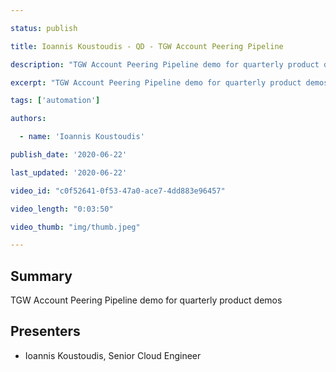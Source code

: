 ```yaml
---

status: publish

title: Ioannis Koustoudis - QD - TGW Account Peering Pipeline

description: "TGW Account Peering Pipeline demo for quarterly product demos"

excerpt: "TGW Account Peering Pipeline demo for quarterly product demos"

tags: ['automation']

authors:

  - name: 'Ioannis Koustoudis' 

publish_date: '2020-06-22'

last_updated: '2020-06-22'

video_id: "c0f52641-0f53-47a0-ace7-4dd883e96457"

video_length: "0:03:50"

video_thumb: "img/thumb.jpeg"

---
```


## Summary

 

​TGW Account Peering Pipeline demo for quarterly product demos

 

## Presenters

 

- Ioannis Koustoudis, Senior Cloud Engineer